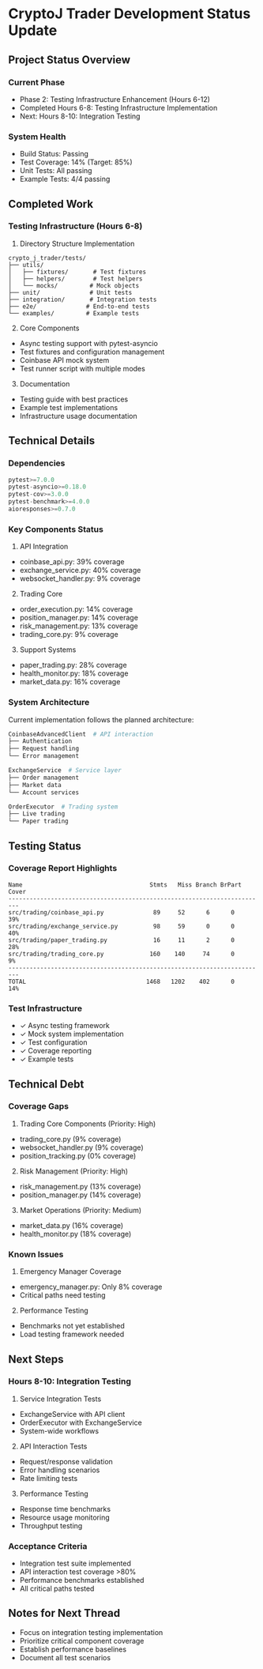 # CryptoJ Trader Development Status Update

## Project Status Overview

### Current Phase
- Phase 2: Testing Infrastructure Enhancement (Hours 6-12)
- Completed Hours 6-8: Testing Infrastructure Implementation
- Next: Hours 8-10: Integration Testing

### System Health
- Build Status: Passing
- Test Coverage: 14% (Target: 85%)
- Unit Tests: All passing
- Example Tests: 4/4 passing

## Completed Work

### Testing Infrastructure (Hours 6-8)
1. Directory Structure Implementation
```
crypto_j_trader/tests/
├── utils/
│   ├── fixtures/       # Test fixtures
│   ├── helpers/        # Test helpers
│   └── mocks/         # Mock objects
├── unit/              # Unit tests
├── integration/       # Integration tests
├── e2e/              # End-to-end tests
└── examples/         # Example tests
```

2. Core Components
- Async testing support with pytest-asyncio
- Test fixtures and configuration management
- Coinbase API mock system
- Test runner script with multiple modes

3. Documentation
- Testing guide with best practices
- Example test implementations
- Infrastructure usage documentation

## Technical Details

### Dependencies
```python
pytest>=7.0.0
pytest-asyncio>=0.18.0
pytest-cov>=3.0.0
pytest-benchmark>=4.0.0
aioresponses>=0.7.0
```

### Key Components Status
1. API Integration
- coinbase_api.py: 39% coverage
- exchange_service.py: 40% coverage
- websocket_handler.py: 9% coverage

2. Trading Core
- order_execution.py: 14% coverage
- position_manager.py: 14% coverage
- risk_management.py: 13% coverage
- trading_core.py: 9% coverage

3. Support Systems
- paper_trading.py: 28% coverage
- health_monitor.py: 18% coverage
- market_data.py: 16% coverage

### System Architecture
Current implementation follows the planned architecture:
```python
CoinbaseAdvancedClient  # API interaction
├── Authentication
├── Request handling
└── Error management

ExchangeService  # Service layer
├── Order management
├── Market data
└── Account services

OrderExecutor  # Trading system
├── Live trading
└── Paper trading
```

## Testing Status

### Coverage Report Highlights
```
Name                                    Stmts   Miss Branch BrPart  Cover
-------------------------------------------------------------------------
src/trading/coinbase_api.py              89     52      6      0    39%
src/trading/exchange_service.py          98     59      0      0    40%
src/trading/paper_trading.py             16     11      2      0    28%
src/trading/trading_core.py             160    140     74      0     9%
-------------------------------------------------------------------------
TOTAL                                  1468   1202    402      0    14%
```

### Test Infrastructure
- ✓ Async testing framework
- ✓ Mock system implementation
- ✓ Test configuration
- ✓ Coverage reporting
- ✓ Example tests

## Technical Debt

### Coverage Gaps
1. Trading Core Components (Priority: High)
- trading_core.py (9% coverage)
- websocket_handler.py (9% coverage)
- position_tracking.py (0% coverage)

2. Risk Management (Priority: High)
- risk_management.py (13% coverage)
- position_manager.py (14% coverage)

3. Market Operations (Priority: Medium)
- market_data.py (16% coverage)
- health_monitor.py (18% coverage)

### Known Issues
1. Emergency Manager Coverage
- emergency_manager.py: Only 8% coverage
- Critical paths need testing

2. Performance Testing
- Benchmarks not yet established
- Load testing framework needed

## Next Steps

### Hours 8-10: Integration Testing
1. Service Integration Tests
- ExchangeService with API client
- OrderExecutor with ExchangeService
- System-wide workflows

2. API Interaction Tests
- Request/response validation
- Error handling scenarios
- Rate limiting tests

3. Performance Testing
- Response time benchmarks
- Resource usage monitoring
- Throughput testing

### Acceptance Criteria
- Integration test suite implemented
- API interaction test coverage >80%
- Performance benchmarks established
- All critical paths tested

## Notes for Next Thread
- Focus on integration testing implementation
- Prioritize critical component coverage
- Establish performance baselines
- Document all test scenarios